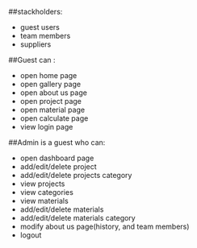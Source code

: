 ##stackholders:
- guest users
- team members
- suppliers

##Guest can :
  - open home page
  - open gallery page
  - open about us page
  - open project page
  - open material page
  - open calculate page
  - view login page

##Admin is a guest who can:
  - open dashboard page
  - add/edit/delete project
  - add/edit/delete projects category
  - view projects
  - view categories
  - view materials
  - add/edit/delete materials
  - add/edit/delete materials category
  - modify about us page(history, and team members)
  - logout

